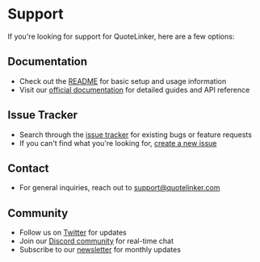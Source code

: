 # Support

If you're looking for support for QuoteLinker, here are a few options:

## Documentation

* Check out the [README](../README.md) for basic setup and usage information
* Visit our [official documentation](https://quotelinker.com/docs) for detailed guides and API reference

## Issue Tracker

* Search through the [issue tracker](https://github.com/QuoteLinker/quote-linker-web/issues) for existing bugs or feature requests
* If you can't find what you're looking for, [create a new issue](https://github.com/QuoteLinker/quote-linker-web/issues/new/choose)

## Contact

* For general inquiries, reach out to support@quotelinker.com

## Community

* Follow us on [Twitter](https://twitter.com/quotelinker) for updates
* Join our [Discord community](https://discord.gg/quotelinker) for real-time chat
* Subscribe to our [newsletter](https://quotelinker.com/newsletter) for monthly updates 